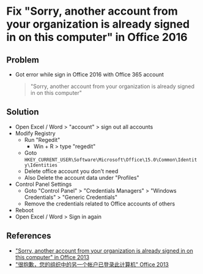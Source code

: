 # Fix "Sorry, another account from your organization is already signed in on this computer" in Office 2016

## Problem
* Got error while sign in Office 2016 with Office 365 account

  > "Sorry, another account from your organization is already signed in on this computer"

## Solution
* Open Excel / Word > "account" > sign out all accounts
* Modify Registry
  * Run "Regedit"
    * Win + R > type "regedit"
  * Goto `HKEY_CURRENT_USER\Software\Microsoft\Office\15.0\Common\Identity\Identities`
  * Delete office account you don't need
  * Also Delete the account data under "Profiles"
* Control Panel Settings
  * Goto "Control Panel" > "Credentials Managers" > "Windows Credentials" > "Generic Credentials"
  * Remove the credentials related to Office accounts of others
* Reboot
* Open Excel / Word > Sign in again

## References
* ["Sorry, another account from your organization is already signed in on this computer" in Office 2013](https://docs.microsoft.com/en-us/office/troubleshoot/office-suite-issues/another-account-already-signed-in)
* ["很抱歉，您的组织中的另一个帐户已登录此计算机" Office 2013](https://docs.microsoft.com/zh-cn/office/troubleshoot/office-suite-issues/another-account-already-signed-in)
